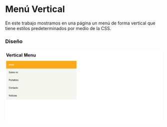 # **Menú Vertical**

En este trabajo mostramos en una página un menú de forma vertical que tiene estilos predeterminados por medio de la CSS.
### Diseño

![Sin titulo](assets/menu-vertical.png)
